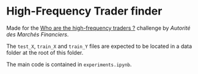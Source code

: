 # High-Frequency Trader finder

Made for the [Who are the high-frequency traders ?](https://challengedata.ens.fr/participants/challenges/50/) challenge by *Autorité des Marchés Financiers*.

The `test_X`, `train_X` and `train_Y` files are expected to be located in a data folder at the root of this folder. 

The main code is contained in `experiments.ipynb`.